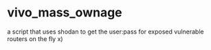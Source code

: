 # vivo_mass_ownage
a script that uses shodan to get the user:pass for exposed vulnerable routers on the fly x)
